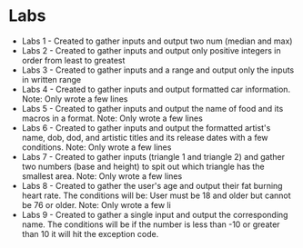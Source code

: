 # Labs
* Labs 1 - Created to gather inputs and output two num (median and max)
* Labs 2 - Created to gather inputs and output only positive integers in order from least to greatest
* Labs 3 - Created to gather inputs and a range and output only the inputs in written range
* Labs 4 - Created to gather inputs and output formatted car information. Note: Only wrote a few lines
* Labs 5 - Created to gather inputs and output the name of food and its macros in a format. Note: Only wrote a few lines
* Labs 6 - Created to gather inputs and output the formatted artist's name, dob, dod, and artistic titles and its release dates with a few conditions. Note: Only wrote a few lines
* Labs 7 - Created to gather inputs (triangle 1 and triangle 2) and gather two numbers (base and height) to spit out which triangle has the smallest area. Note: Only wrote a few lines
* Labs 8 - Created to gather the user's age and output their fat burning heart rate. The conditions will be: User must be 18 and older but cannot be 76 or older. Note: Only wrote a few li
* Labs 9 - Created to gather a single input and output the corresponding name. The conditions will be if the number is less than -10 or greater than 10 it will hit the exception code.
